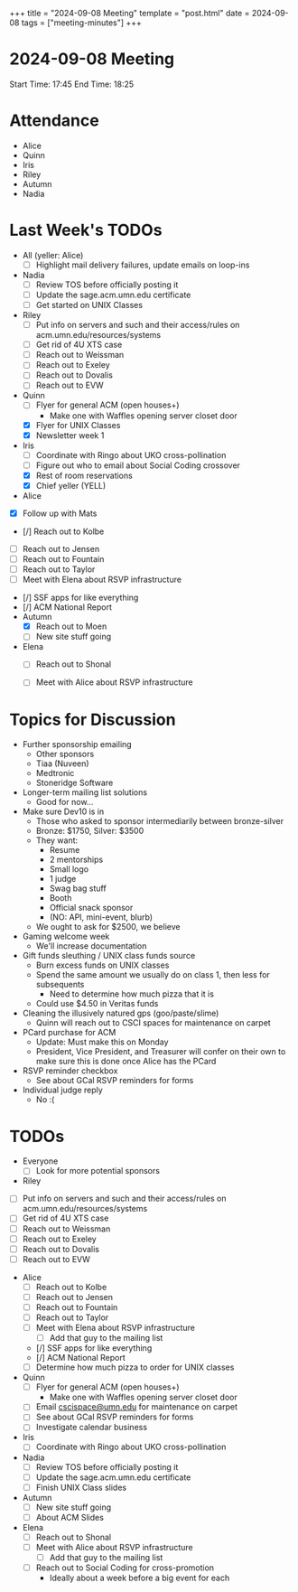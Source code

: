 +++
title = "2024-09-08 Meeting"
template = "post.html"
date = 2024-09-08
tags = ["meeting-minutes"]
+++

# 2024-09-08 Meeting

Start Time: 17:45
End Time: 18:25

# Attendance
- Alice
- Quinn
- Iris
- Riley
- Autumn
- Nadia

# Last Week's TODOs

- All (yeller: Alice)
   - [ ] Highlight mail delivery failures, update emails on loop-ins
- Nadia
   - [ ] Review TOS before officially posting it
   - [ ] Update the sage.acm.umn.edu certificate
   - [ ] Get started on UNIX Classes
- Riley
   - [ ] Put info on servers and such and their access/rules on acm.umn.edu/resources/systems
   - [ ] Get rid of 4U XTS case
   - [ ] Reach out to Weissman
   - [ ] Reach out to Exeley
   - [ ] Reach out to Dovalis
   - [ ] Reach out to EVW
- Quinn
  - [ ] Flyer for general ACM (open houses+)
    - Make one with Waffles opening server closet door
  - [x] Flyer for UNIX Classes
  - [x] Newsletter week 1
- Iris
  - [ ] Coordinate with Ringo about UKO cross-pollination
  - [ ] Figure out who to email about Social Coding crossover
  - [x] Rest of room reservations
  - [x] Chief yeller (YELL)
-  Alice
  -  [x] Follow up with Mats
  -  [/] Reach out to Kolbe
  -  [ ] Reach out to Jensen
  -  [ ] Reach out to Fountain
  -  [ ] Reach out to Taylor
  -  [ ] Meet with Elena about RSVP infrastructure
  -  [/] SSF apps for like everything
  -  [/] ACM National Report
- Autumn
  - [x] Reach out to Moen
  - [ ] New site stuff going
- Elena
  - [ ] Reach out to Shonal
  - [ ] Meet with Alice about RSVP infrastructure


# Topics for Discussion

- Further sponsorship emailing
  - Other sponsors
  - Tiaa (Nuveen)
  - Medtronic
  - Stoneridge Software
- Longer-term mailing list solutions
  - Good for now...
- Make sure Dev10 is in
  - Those who asked to sponsor intermediarily between bronze-silver
  - Bronze: $1750, Silver: $3500
  - They want:
    - Resume 
    - 2 mentorships
    - Small logo
    - 1 judge
    - Swag bag stuff
    - Booth
    - Official snack sponsor
    - (NO: API, mini-event, blurb)
  - We ought to ask for $2500, we believe
- Gaming welcome week
  - We'll increase documentation
- Gift funds sleuthing / UNIX class funds source
  - Burn excess funds on UNIX classes
  - Spend the same amount we usually do on class 1, then less for subsequents
    - Need to determine how much pizza that it is
  - Could use $4.50 in Veritas funds
- Cleaning the illusively natured gps (goo/paste/slime)
  - Quinn will reach out to CSCI spaces for maintenance on carpet
- PCard purchase for ACM
  - Update: Must make this on Monday
  - President, Vice President, and Treasurer will confer on their own to make sure this is done once Alice has the PCard
- RSVP reminder checkbox
  - See about GCal RSVP reminders for forms
- Individual judge reply
  - No :(

# TODOs

- Everyone
  - [ ] Look for more potential sponsors
- Riley
 - [ ] Put info on servers and such and their access/rules on acm.umn.edu/resources/systems
 - [ ] Get rid of 4U XTS case
 - [ ] Reach out to Weissman
 - [ ] Reach out to Exeley
 - [ ] Reach out to Dovalis
 - [ ] Reach out to EVW
- Alice
  - [ ] Reach out to Kolbe
  - [ ] Reach out to Jensen
  - [ ] Reach out to Fountain
  - [ ] Reach out to Taylor
  - [ ] Meet with Elena about RSVP infrastructure
    - [ ] Add that guy to the mailing list
  - [/] SSF apps for like everything
  - [/] ACM National Report
  - [ ] Determine how much pizza to order for UNIX classes
- Quinn
  - [ ] Flyer for general ACM (open houses+)
    - Make one with Waffles opening server closet door
  - [ ] Email cscispace@umn.edu for maintenance on carpet
  - [ ] See about GCal RSVP reminders for forms
  - [ ] Investigate calendar business
- Iris
  - [ ] Coordinate with Ringo about UKO cross-pollination
- Nadia
  - [ ] Review TOS before officially posting it
  - [ ] Update the sage.acm.umn.edu certificate
  - [ ] Finish UNIX Class slides
- Autumn
  - [ ] New site stuff going
  - [ ] About ACM Slides
- Elena
  - [ ] Reach out to Shonal
  - [ ] Meet with Alice about RSVP infrastructure
    - [ ] Add that guy to the mailing list
  - [ ] Reach out to Social Coding for cross-promotion
    - Ideally about a week before a big event for each